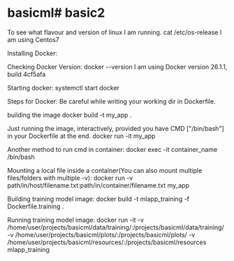 # basicml# basic2
To see what flavour and version of linux I am running.
cat /etc/os-release
I am using Centos7


Installing Docker:


Checking Docker Version:
docker --version
I am using Docker version 26.1.1, build 4cf5afa

Starting docker:
systemctl start docker

Steps for Docker:
Be careful while writing your working dir in Dockerfile.

building the image
docker build -t my_app .

Just running the image, interactively, provided you have CMD ["/bin/bash"] in your Dockerfile at the end.
docker run -it my_app

Another method to run cmd in container:
docker exec -it container_name /bin/bash

Mounting a local file inside a container(You can also mount multiple files/folders with multiple -v):
docker run -v path/in/host/filename.txt:path/in/container/filename.txt my_app

Building training model image:
docker build -t mlapp_training -f Dockerfile.training .

Running training model image:
docker run -it -v /home/user/projects/basicml/data/training/:/projects/basicml/data/training/ -v /home/user/projects/basicml/plots/:/projects/basicml/plots/ -v /home/user/projects/basicml/resources/:/projects/basicml/resources mlapp_training


